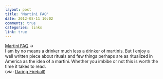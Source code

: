 ```yaml
---
layout: post
title: "Martini FAQ"
date: 2012-08-11 10:02
comments: true
categories: links
link: true
---
```

[Martini FAQ](http://www.rdwarf.com/users/mink/martinifaq.html "Martini FAQ") &rarr;  
I am by no means a drinker much less a drinker of martinis. But I enjoy a well written piece about rituals and few things perhaps are as ritualized in America as the idea of a martini. Whether you imbibe or not this is worth the time it takes to read.  
(via: [Daring Fireball](http://daringfireball.net/linked/2012/08/10/martinis "Daring Fireball"))